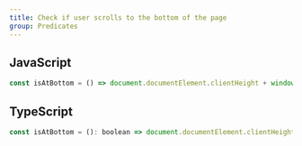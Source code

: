 ```yaml
---
title: Check if user scrolls to the bottom of the page
group: Predicates
---
```


## JavaScript
```js
const isAtBottom = () => document.documentElement.clientHeight + window.scrollY >= document.documentElement.scrollHeight
```

## TypeScript
```js
const isAtBottom = (): boolean => document.documentElement.clientHeight + window.scrollY >= document.documentElement.scrollHeight
```
